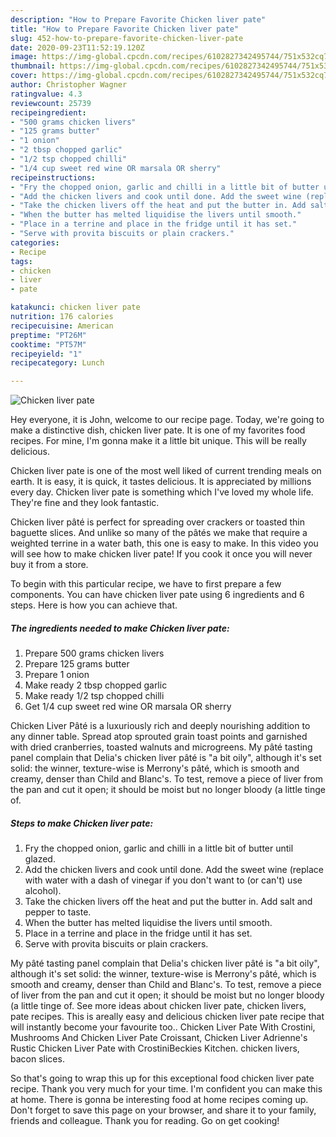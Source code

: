 ```yaml
---
description: "How to Prepare Favorite Chicken liver pate"
title: "How to Prepare Favorite Chicken liver pate"
slug: 452-how-to-prepare-favorite-chicken-liver-pate
date: 2020-09-23T11:52:19.120Z
image: https://img-global.cpcdn.com/recipes/6102827342495744/751x532cq70/chicken-liver-pate-recipe-main-photo.jpg
thumbnail: https://img-global.cpcdn.com/recipes/6102827342495744/751x532cq70/chicken-liver-pate-recipe-main-photo.jpg
cover: https://img-global.cpcdn.com/recipes/6102827342495744/751x532cq70/chicken-liver-pate-recipe-main-photo.jpg
author: Christopher Wagner
ratingvalue: 4.3
reviewcount: 25739
recipeingredient:
- "500 grams chicken livers"
- "125 grams butter"
- "1 onion"
- "2 tbsp chopped garlic"
- "1/2 tsp chopped chilli"
- "1/4 cup sweet red wine OR marsala OR sherry"
recipeinstructions:
- "Fry the chopped onion, garlic and chilli in a little bit of butter until glazed."
- "Add the chicken livers and cook until done. Add the sweet wine (replace with water with a dash of vinegar if you don&#39;t want to (or can&#39;t) use alcohol)."
- "Take the chicken livers off the heat and put the butter in. Add salt and pepper to taste."
- "When the butter has melted liquidise the livers until smooth."
- "Place in a terrine and place in the fridge until it has set."
- "Serve with provita biscuits or plain crackers."
categories:
- Recipe
tags:
- chicken
- liver
- pate

katakunci: chicken liver pate 
nutrition: 176 calories
recipecuisine: American
preptime: "PT26M"
cooktime: "PT57M"
recipeyield: "1"
recipecategory: Lunch

---
```



![Chicken liver pate](https://img-global.cpcdn.com/recipes/6102827342495744/751x532cq70/chicken-liver-pate-recipe-main-photo.jpg)

Hey everyone, it is John, welcome to our recipe page. Today, we're going to make a distinctive dish, chicken liver pate. It is one of my favorites food recipes. For mine, I'm gonna make it a little bit unique. This will be really delicious.

Chicken liver pate is one of the most well liked of current trending meals on earth. It is easy, it is quick, it tastes delicious. It is appreciated by millions every day. Chicken liver pate is something which I've loved my whole life. They're fine and they look fantastic.

Chicken liver pâté is perfect for spreading over crackers or toasted thin baguette slices. And unlike so many of the pâtés we make that require a weighted terrine in a water bath, this one is easy to make. In this video you will see how to make chicken liver pate! If you cook it once you will never buy it from a store.


To begin with this particular recipe, we have to first prepare a few components. You can have chicken liver pate using 6 ingredients and 6 steps. Here is how you can achieve that.

<!--inarticleads1-->

##### The ingredients needed to make Chicken liver pate:

1. Prepare 500 grams chicken livers
1. Prepare 125 grams butter
1. Prepare 1 onion
1. Make ready 2 tbsp chopped garlic
1. Make ready 1/2 tsp chopped chilli
1. Get 1/4 cup sweet red wine OR marsala OR sherry


Chicken Liver Pâté is a luxuriously rich and deeply nourishing addition to any dinner table. Spread atop sprouted grain toast points and garnished with dried cranberries, toasted walnuts and microgreens. My pâté tasting panel complain that Delia&#39;s chicken liver pâté is &#34;a bit oily&#34;, although it&#39;s set solid: the winner, texture-wise is Merrony&#39;s pâté, which is smooth and creamy, denser than Child and Blanc&#39;s. To test, remove a piece of liver from the pan and cut it open; it should be moist but no longer bloody (a little tinge of. 

<!--inarticleads2-->

##### Steps to make Chicken liver pate:

1. Fry the chopped onion, garlic and chilli in a little bit of butter until glazed.
1. Add the chicken livers and cook until done. Add the sweet wine (replace with water with a dash of vinegar if you don&#39;t want to (or can&#39;t) use alcohol).
1. Take the chicken livers off the heat and put the butter in. Add salt and pepper to taste.
1. When the butter has melted liquidise the livers until smooth.
1. Place in a terrine and place in the fridge until it has set.
1. Serve with provita biscuits or plain crackers.


My pâté tasting panel complain that Delia&#39;s chicken liver pâté is &#34;a bit oily&#34;, although it&#39;s set solid: the winner, texture-wise is Merrony&#39;s pâté, which is smooth and creamy, denser than Child and Blanc&#39;s. To test, remove a piece of liver from the pan and cut it open; it should be moist but no longer bloody (a little tinge of. See more ideas about chicken liver pate, chicken livers, pate recipes. This is areally easy and delicious chicken liver pate recipe that will instantly become your favourite too.. Chicken Liver Pate With Crostini, Mushrooms And Chicken Liver Pate Croissant, Chicken Liver Adrienne&#39;s Rustic Chicken Liver Pate with CrostiniBeckies Kitchen. chicken livers, bacon slices. 

So that's going to wrap this up for this exceptional food chicken liver pate recipe. Thank you very much for your time. I'm confident you can make this at home. There is gonna be interesting food at home recipes coming up. Don't forget to save this page on your browser, and share it to your family, friends and colleague. Thank you for reading. Go on get cooking!
